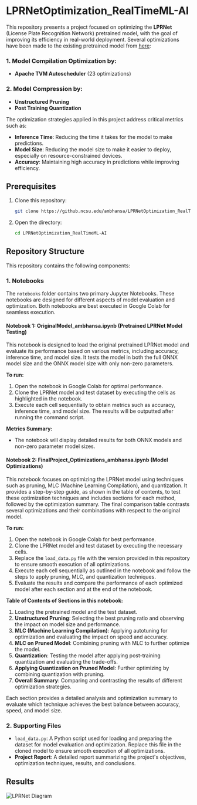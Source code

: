 # LPRNetOptimization_RealTimeML-AI

This repository presents a project focused on optimizing the **LPRNet** (License Plate Recognition Network) pretrained model, with the goal of improving its efficiency in real-world deployment. Several optimizations have been made to the existing pretrained model from [here](https://github.com/sirius-ai/LPRNet_Pytorch):

### 1. Model Compilation Optimization by:
- **Apache TVM Autoscheduler** (23 optimizations)

### 2. Model Compression by:
- **Unstructured Pruning**
- **Post Training Quantization**

The optimization strategies applied in this project address critical metrics such as:
- **Inference Time**: Reducing the time it takes for the model to make predictions.
- **Model Size**: Reducing the model size to make it easier to deploy, especially on resource-constrained devices.
- **Accuracy**: Maintaining high accuracy in predictions while improving efficiency.

## Prerequisites

1. Clone this repository:
   ```bash
   git clone https://github.ncsu.edu/ambhansa/LPRNetOptimization_RealTimeML-AI.git
2. Open the directory:
   ```bash
   cd LPRNetOptimization_RealTimeML-AI

## Repository Structure

This repository contains the following components:

### 1. **Notebooks**

The `notebooks` folder contains two primary Jupyter Notebooks. These notebooks are designed for different aspects of model evaluation and optimization. Both notebooks are best executed in Google Colab for seamless execution.

#### **Notebook 1: OriginalModel_ambhansa.ipynb (Pretrained LPRNet Model Testing)**

This notebook is designed to load the original pretrained LPRNet model and evaluate its performance based on various metrics, including accuracy, inference time, and model size. It tests the model in both the full ONNX model size and the ONNX model size with only non-zero parameters.

**To run:**
1. Open the notebook in Google Colab for optimal performance.
2. Clone the LPRNet model and test dataset by executing the cells as highlighted in the notebook.
3. Execute each cell sequentially to obtain metrics such as accuracy, inference time, and model size. The results will be outputted after running the command script.
   
**Metrics Summary:**
- The notebook will display detailed results for both ONNX models and non-zero parameter model sizes.

#### **Notebook 2: FinalProject_Optimizations_ambhansa.ipynb (Model Optimizations)**

This notebook focuses on optimizing the LPRNet model using techniques such as pruning, MLC (Machine Learning Compilation), and quantization. It provides a step-by-step guide, as shown in the table of contents, to test these optimization techniques and includes sections for each method, followed by the optimization summary. The final comparison table contrasts several optimizations and their combinations with respect to the original model.

**To run:**
1. Open the notebook in Google Colab for best performance.
2. Clone the LPRNet model and test dataset by executing the necessary cells.
3. Replace the `load_data.py` file with the version provided in this repository to ensure smooth execution of all optimizations.
4. Execute each cell sequentially as outlined in the notebook and follow the steps to apply pruning, MLC, and quantization techniques.
5. Evaluate the results and compare the performance of each optimized model after each section and at the end of the notebook.

**Table of Contents of Sections in this notebook:**
1. Loading the pretrained model and the test dataset.
2. **Unstructured Pruning**: Selecting the best pruning ratio and observing the impact on model size and performance.
3. **MLC (Machine Learning Compilation)**: Applying autotuning for optimization and evaluating the impact on speed and accuracy.
4. **MLC on Pruned Model**: Combining pruning with MLC to further optimize the model.
5. **Quantization**: Testing the model after applying post-training quantization and evaluating the trade-offs.
6. **Applying Quantization on Pruned Model**: Further optimizing by combining quantization with pruning.
7. **Overall Summary**: Comparing and contrasting the results of different optimization strategies.

Each section provides a detailed analysis and optimization summary to evaluate which technique achieves the best balance between accuracy, speed, and model size.

### 2. **Supporting Files**
- `load_data.py`: A Python script used for loading and preparing the dataset for model evaluation and optimization. Replace this file in the cloned model to ensure smooth execution of all optimizations.
- **Project Report**: A detailed report summarizing the project's objectives, optimization techniques, results, and conclusions.

## Results
![LPRNet Diagram](Results.png)

